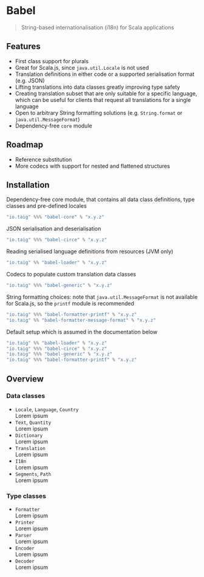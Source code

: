 # Babel

> String-based internationalisation (i18n) for Scala applications

## Features

- First class support for plurals
- Great for Scala.js, since `java.util.Locale` is not used
- Translation definitions in either code or a supported serialisation format (e.g. JSON)
- Lifting translations into data classes greatly improving type safety
- Creating translation subset that are only suitable for a specific language, which can be useful for clients that request all translations for a single language 
- Open to arbitrary String formatting solutions (e.g. `String.format` or `java.util.MessageFormat`)
- Dependency-free `core` module

## Roadmap

- Reference substitution
- More codecs with support for nested and flattened structures

## Installation

Dependency-free core module, that contains all data class definitions, type classes and pre-defined locales

```scala
"io.taig" %%% "babel-core" % "x.y.z" 
```
JSON serialisation and deserialisation

```scala
"io.taig" %%% "babel-circe" % "x.y.z"
```

Reading serialised language definitions from resources (JVM only)

```scala
"io.taig" %% "babel-loader" % "x.y.z"
```

Codecs to populate custom translation data classes

```scala
"io.taig" %%% "babel-generic" % "x.y.z"
```

String formatting choices: note that `java.util.MessageFormat` is not available for Scala.js, so the `printf` module is recommended

```scala
"io.taig" %%% "babel-formatter-printf" % "x.y.z"
"io.taig" %% "babel-formatter-message-format" % "x.y.z"
```

Default setup which is assumed in the documentation below

```scala
"io.taig" %% "babel-loader" % "x.y.z"
"io.taig" %%% "babel-circe" % "x.y.z"
"io.taig" %%% "babel-generic" % "x.y.z"
"io.taig" %%% "babel-formatter-printf" % "x.y.z"
```

## Overview

### Data classes

- `Locale`, `Language`, `Country`  
Lorem ipsum
- `Text`, `Quantity`  
Lorem ipsum
- `Dictionary`  
Lorem ipsum
- `Translation`  
Lorem ipsum
- `I18n`  
Lorem ipsum
- `Segments`, `Path`  
Lorem ipsum

### Type classes

- `Formatter`  
Lorem ipsum
- `Printer`  
Lorem ipsum
- `Parser`  
Lorem ipsum
- `Encoder`  
Lorem ipsum
- `Decoder`  
Lorem ipsum
